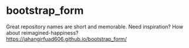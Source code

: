 # bootstrap_form
Great repository names are short and memorable. Need inspiration? How about reimagined-happiness?
https://jahangirfuad606.github.io/bootstrap_form/

